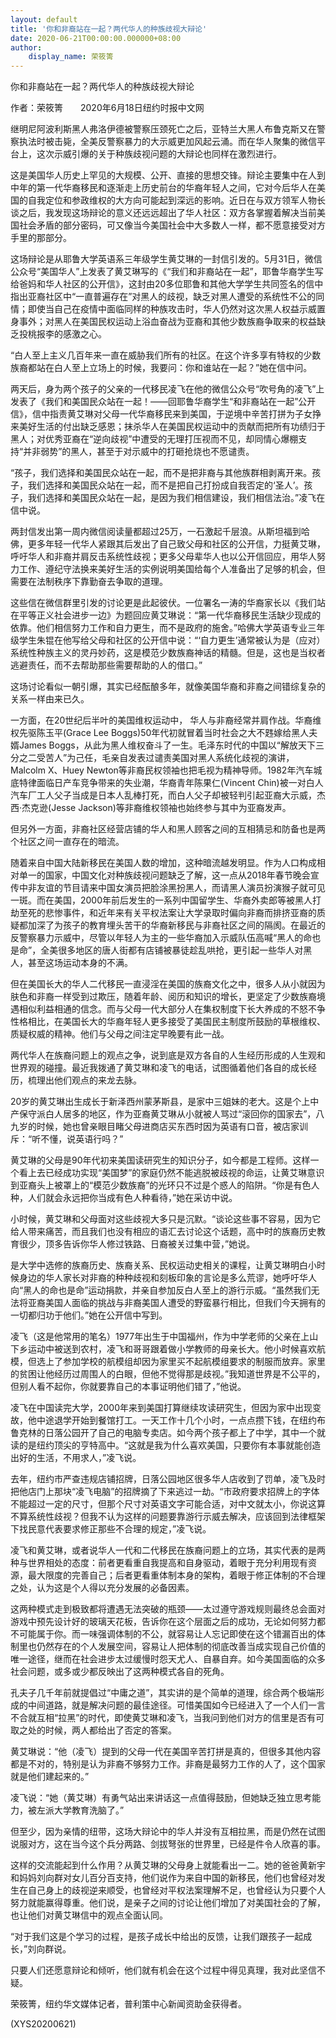 ```yaml
---
layout: default
title: '你和非裔站在一起？两代华人的种族歧视大辩论'
date: 2020-06-21T00:00:00.000000+08:00
author:
    display_name: 荣筱箐
---
```


你和非裔站在一起？两代华人的种族歧视大辩论

作者：荣筱箐　　2020年6月18日纽约时报中文网

继明尼阿波利斯黑人弗洛伊德被警察压颈死亡之后，亚特兰大黑人布鲁克斯又在警察执法时被击毙，全美反警察暴力的大示威更加风起云涌。而在华人聚集的微信平台上，这次示威引爆的关于种族歧视问题的大辩论也同样在激烈进行。

这是美国华人历史上罕见的大规模、公开、直接的思想交锋。辩论主要集中在人到中年的第一代华裔移民和逐渐走上历史前台的华裔年轻人之间，它对今后华人在美国的自我定位和参政维权的大方向可能起到深远的影响。近日在与双方领军人物长谈之后，我发现这场辩论的意义还远远超出了华人社区：双方各掌握着解决当前美国社会矛盾的部分密码，可又像当今美国社会中大多数人一样，都不愿意接受对方手里的那部分。

这场辩论是从耶鲁大学英语系三年级学生黄艾琳的一封信引发的。5月31日，微信公众号“美国华人”上发表了黄艾琳写的《“我们和非裔站在一起”，耶鲁华裔学生写给爸妈和华人社区的公开信》，这封由20多位耶鲁和其他大学学生共同签名的信中指出亚裔社区中“一直普遍存在”对黑人的歧视，缺乏对黑人遭受的系统性不公的同情；即使当自己在疫情中面临同样的种族攻击时，华人仍然对这次黑人权益示威置身事外；对黑人在美国民权运动上浴血奋战为亚裔和其他少数族裔争取来的权益缺乏投桃报李的感激之心。

“白人至上主义几百年来一直在威胁我们所有的社区。在这个许多享有特权的少数族裔都站在白人至上立场上的时候，我要问：你和谁站在一起？”她在信中问。

两天后，身为两个孩子的父亲的一代移民凌飞在他的微信公众号“吹号角的凌飞”上发表了《我们和美国民众站在一起！——回耶鲁华裔学生“和非裔站在一起”公开信》，信中指责黄艾琳对父母一代华裔移民来到美国，于逆境中辛苦打拼为子女挣来美好生活的付出缺乏感恩；抹杀华人在美国民权运动中的贡献而把所有功绩归于黑人；对优秀亚裔在“逆向歧视”中遭受的无理打压视而不见，却同情心爆棚支持“并非弱势”的黑人，甚至于对示威中的打砸抢烧也不愿谴责。

“孩子，我们选择和美国民众站在一起，而不是把非裔与其他族群相剥离开来。孩子，我们选择和美国民众站在一起，而不是把自己打扮成自我否定的‘圣人’。孩子，我们选择和美国民众站在一起，是因为我们相信建设，我们相信法治。”凌飞在信中说。

两封信发出第一周内微信阅读量都超过25万，一石激起千层浪。从斯坦福到哈佛，更多年轻一代华人紧跟其后发出了自己致父母和社区的公开信，力挺黄艾琳，呼吁华人和非裔并肩反击系统性歧视；更多父母辈华人也以公开信回应，用华人努力工作、遵纪守法换来美好生活的实例说明美国给每个人准备出了足够的机会，但需要在法制秩序下靠勤奋去争取的道理。

这些信在微信群里引发的讨论更是此起彼伏。一位署名一涛的华裔家长以《我们站在平等正义社会进步一边》为题回应黄艾琳说：“第一代华裔移民生活缺少现成的依靠。他们相信努力工作和自力更生，而不是政府的施舍。”哈佛大学英语专业三年级学生朱锟在他写给父母和社区的公开信中说：“‘自力更生’通常被认为是（应对）系统性种族主义的灵丹妙药，这是模范少数族裔神话的精髓。但是，这也是当权者逃避责任，而不去帮助那些需要帮助的人的借口。”

这场讨论看似一朝引爆，其实已经酝酿多年，就像美国华裔和非裔之间错综复杂的关系一样由来已久。

一方面，在20世纪后半叶的美国维权运动中， 华人与非裔经常并肩作战。华裔维权先驱陈玉平(Grace Lee Boggs)50年代初就冒着当时社会之大不韪嫁给黑人夫婿James Boggs，从此为黑人维权奋斗了一生。毛泽东时代的中国以“解放天下三分之二受苦人”为己任，毛亲自发表过谴责美国对黑人系统化歧视的演讲，Malcolm X、Huey Newton等非裔民权领袖也把毛视为精神导师。1982年汽车城底特律面临日产车竞争带来的失业潮，华裔青年陈果仁(Vincent Chin)被一对白人汽车厂工人父子当成是日本人乱棒打死，而白人父子却被轻判引起亚裔大示威，杰西·杰克逊(Jesse Jackson)等非裔维权领袖也始终参与其中为亚裔发声。

但另外一方面，非裔社区经营店铺的华人和黑人顾客之间的互相猜忌和防备也是两个社区之间一直存在的暗流。

随着来自中国大陆新移民在美国人数的增加，这种暗流越发明显。作为人口构成相对单一的国家，中国文化对种族歧视问题缺乏了解，这一点从2018年春节晚会宣传中非友谊的节目请来中国女演员把脸涂黑扮黑人，而请黑人演员扮演猴子就可见一斑。而在美国，2000年前后发生的一系列中国留学生、华裔外卖郎等被黑人打劫至死的悲惨事件，和近年来有关平权法案让大学录取时偏向非裔而排挤亚裔的质疑都加深了为孩子的教育埋头苦干的华裔新移民与非裔社区之间的隔阂。在最近的反警察暴力示威中，尽管以年轻人为主的一些华裔加入示威队伍高喊“黑人的命也是命”，全美很多地区的唐人街都有店铺被暴徒趁乱哄抢，更引起一些华人对黑人，甚至这场运动本身的不满。

但在美国长大的华人二代移民一直浸淫在美国的族裔文化之中，很多人从小就因为肤色和非裔一样受到过欺压，随着年龄、阅历和知识的增长，更坚定了少数族裔境遇相似利益相通的信念。而与父母一代大部分人在集权制度下长大养成的不怒不争性格相比，在美国长大的华裔年轻人更多接受了美国民主制度所鼓励的草根维权、质疑权威的精神。他们与父母之间注定早晚要有此一战。

两代华人在族裔问题上的观点之争，说到底是双方各自的人生经历形成的人生观和世界观的碰撞。最近我拨通了黄艾琳和凌飞的电话，试图循着他们各自的成长经历，梳理出他们观点的来龙去脉。

20岁的黄艾琳出生成长于新泽西州蒙茅斯县，是家中三姐妹的老大。这是个上中产保守派白人居多的地区，作为亚裔黄艾琳从小就被人骂过“滚回你的国家去”，八九岁的时候，她也曾亲眼目睹父母进商店买东西时因为英语有口音，被店家训斥：“听不懂，说英语行吗？”

黄艾琳的父母是90年代初来美国读研究生的知识分子，如今都是工程师。这样一个看上去已经成功实现“美国梦”的家庭仍然不能逃脱被歧视的命运，让黄艾琳意识到亚裔头上被罩上的“模范少数族裔”的光环只不过是个惑人的陷阱。“你是有色人种，人们就会永远把你当成有色人种看待，”她在采访中说。

小时候，黄艾琳和父母面对这些歧视大多只是沉默。“谈论这些事不容易，因为它给人带来痛苦，而且我们也没有相应的语汇去讨论这个话题，高中时的族裔历史教育很少，顶多告诉你华人修过铁路、日裔被关过集中营，”她说。

是大学中选修的族裔历史、族裔关系、民权运动史相关的课程，让黄艾琳明白小时候身边的华人家长对非裔的种种歧视和刻板印象的言论是多么荒谬，她呼吁华人向“黑人的命也是命”运动捐款，并亲自参加反白人至上的游行示威。“虽然我们无法将亚裔美国人面临的挑战与非裔美国人遭受的野蛮暴行相比，但我们今天拥有的一切都归功于他们。”她在公开信中写到。

凌飞（这是他常用的笔名）1977年出生于中国福州，作为中学老师的父亲在上山下乡运动中被送到农村，凌飞和哥哥跟着做小学教师的母亲长大。他小时候喜欢航模，但选上了参加学校的航模组却因为家里买不起航模组要求的制服而放弃。家里的贫困让他经历过周围人的白眼，但他不觉得那是歧视。”我知道世界是不公平的，但别人看不起你，你就要靠自己的本事证明他们错了，”他说。

凌飞在中国读完大学，2000年来到美国打算继续攻读研究生，但因为家中出现变故，他中途退学开始到餐馆打工。一天工作十几个小时，一点点攒下钱，在纽约布鲁克林的日落公园开了自己的电脑专卖店。如今两个孩子都上了中学，其中一个就读的是纽约顶尖的亨特高中。“这就是我为什么喜欢美国，只要你有本事就能创造出好的生活，不用求人，”凌飞说。

去年，纽约市严查违规店铺招牌，日落公园地区很多华人店收到了罚单，凌飞及时把他店门上那块“凌飞电脑”的招牌摘了下来逃过一劫。“市政府要求招牌上的字体不能超过一定的尺寸，但那个尺寸对英语文字可能合适，对中文就太小，你说这算不算系统性歧视？但我不认为这样的问题要靠游行示威去解决，应该回到法律框架下找民意代表要求修正那些不合理的规定，”凌飞说。

凌飞和黄艾琳，或者说华人一代和二代移民在族裔问题上的立场，其实代表的是两种与世界相处的态度：前者更看重自我提高和自身驱动，着眼于充分利用现有资源，最大限度的完善自己；后者更看重体制本身的架构，着眼于修正体制的不合理之处，认为这是个人得以充分发展的必备因素。

这两种模式走到极致都将遭遇无法突破的瓶颈——太过遵守游戏规则最终总会面对游戏中预先设计好的玻璃天花板，告诉你在这个层面之后的成功，无论如何努力都不可能属于你。而一味强调体制的不公，就容易让人忘记即使在这个错漏百出的体制里也仍然存在的个人发展空间，容易让人把体制的彻底改善当成实现自己价值的唯一途径，继而在社会进步太过缓慢时怨天尤人、自暴自弃。如今美国面临的众多社会问题，或多或少都反映出了这两种模式各自的死角。

孔夫子几千年前就提倡过“中庸之道”，其实讲的是个简单的道理，综合两个极端形成的中间道路，就是解决问题的最佳途径。可惜美国如今已经进入了一个人们一言不合就互相“拉黑”的时代，即使黄艾琳和凌飞，当我问到他们对方的信里是否有可取之处的时候，两人都给出了否定的答案。

黄艾琳说：“他（凌飞）提到的父母一代在美国辛苦打拼是真的，但很多其他内容都是不对的，特别是认为非裔不够努力工作。非裔是最努力工作的人了，这个国家就是他们建起来的。”

凌飞说：“她（黄艾琳）有勇气站出来讲话这一点值得鼓励，但她缺乏独立思考能力，被左派大学教育洗脑了。”

但至少，因为亲情的纽带，这场大辩论中的华人并没有互相拉黑，而是仍然在试图说服对方，这在当今这个兵分两路、剑拔弩张的世界里，已经是件令人欣喜的事。

这样的交流能起到什么作用？从黄艾琳的父母身上就能看出一二。她的爸爸黄新宇和妈妈刘向群对女儿百分百支持，他们说作为来自中国的新移民，他们也曾经对发生在自己身上的歧视逆来顺受，也曾经对平权法案理解不足，也曾经认为只要个人努力就能赢得尊重。他们说，是亲子之间的讨论让他们增加了对美国社会的了解，也让他们对黄艾琳信中的观点全面认同。

“对于我们这是个学习的过程，是孩子成长中给出的反馈，让我们跟孩子一起成长，”刘向群说。

只要人们还愿意辩论和倾听，他们就有机会在这个过程中得见真理，我对此坚信不疑。

荣筱箐，纽约华文媒体记者，普利策中心新闻资助金获得者。

(XYS20200621)


